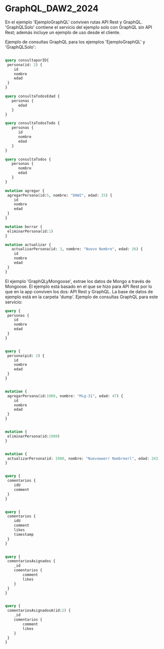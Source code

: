 # GraphQL_DAW2_2024

En el ejemplo 'EjemploGraphQL' conviven rutas API Rest y GraphQL.
'GraphQLSolo' contiene el servicio del ejemplo solo con GraphQL sin API Rest; además incluye un ejemplo de uso desde el cliente.

Ejemplo de consultas GraphQL para los ejemplos 'EjemploGraphQL' y 'GraphQLSolo':

```GraphQL

query consultaporID{
 persona(id: 2) {
    id
    nombre
    edad
 }
}

query consultaTodosEdad {
   personas {
      edad
   }
}

query consultaTodosTodo {
   personas {
      id
      nombre
      edad
   }
}

query consultaTodos {
   personas {
      nombre
      edad
   }
}

mutation agregar {
 agregarPersona(id:5, nombre: "DAW2", edad: 25) {
    id
    nombre
    edad
 }
}

mutation borrar {
 eliminarPersona(id:1)
}

mutation actualizar {
   actualizarPersona(id: 3, nombre: "Nuevo Nombre", edad: 26) {
    id
    nombre
    edad
 }
}
```

El ejemplo 'GraphQLyMongoose', extrae los datos de Mongo a través de Mongoose. El ejemplo está basado en el que se hizo para API Rest por lo que en la app conviven los dos: API Rest y GraphQL. La base de datos de ejemplo está en la carpeta 'dump'.
Ejemplo de consultas GraphQL para este servicio:

```GraphQL
query {
 personas {
    id
    nombre
    edad
 }
}


query {
 persona(pid: 2) {
    id
    nombre
    edad
 }
}


mutation {
 agregarPersona(id:1980, nombre: "Mig-31", edad: 47) {
    id
    nombre
    edad
 }
}


mutation {
 eliminarPersona(id:1980)
}


mutation {
 actualizarPersona(id: 1980, nombre: "Nuevowwerr Nombreerl", edad: 243) 
}


query {
 comentarios {
    idU
    comment
 }
}


query {
 comentarios {
    idU
    comment
    likes
    timestamp
 }
}


query {
 comentariosAsignados {
    _id
    comentarios {
        comment
        likes
    }
 }
}


query {
 comentariosAsignadosA(id:2) {
    _id
    comentarios {
        comment
        likes
    }
 }
}
```

